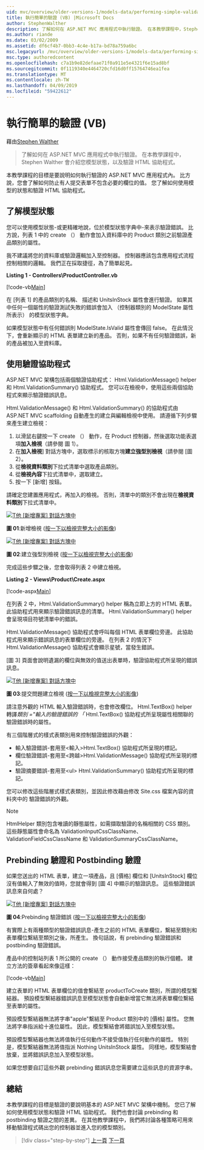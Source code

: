 ```yaml
---
uid: mvc/overview/older-versions-1/models-data/performing-simple-validation-vb
title: 執行簡單的驗證 (VB) |Microsoft Docs
author: StephenWalther
description: 了解如何在 ASP.NET MVC 應用程式中執行驗證。 在本教學課程中，Stephen Walther 會介紹您至模型狀態，並驗證 HTML 協助程式...
ms.author: riande
ms.date: 03/02/2009
ms.assetid: df6cf4b7-0bb3-4c4e-b17a-bd78a759a6bc
msc.legacyurl: /mvc/overview/older-versions-1/models-data/performing-simple-validation-vb
msc.type: authoredcontent
ms.openlocfilehash: c7a1b9e82defaae71f0a911e5e4321f6e15ad8bf
ms.sourcegitcommit: 0f1119340e4464720cfd16d0ff15764746ea1fea
ms.translationtype: MT
ms.contentlocale: zh-TW
ms.lasthandoff: 04/09/2019
ms.locfileid: "59422612"
---
```

# <a name="performing-simple-validation-vb"></a>執行簡單的驗證 (VB)

藉由[Stephen Walther](https://github.com/StephenWalther)

> 了解如何在 ASP.NET MVC 應用程式中執行驗證。 在本教學課程中，Stephen Walther 會介紹您模型狀態，以及驗證 HTML 協助程式。


本教學課程的目標是要說明如何執行驗證的 ASP.NET MVC 應用程式內。 比方說，您會了解如何防止有人提交表單不包含必要的欄位的值。 您了解如何使用模型的狀態和驗證 HTML 協助程式。

## <a name="understanding-model-state"></a>了解模型狀態

您可以使用模型狀態-或更精確地說，位於模型狀態字典中-來表示驗證錯誤。 比方說，列表 1 中的 create （） 動作會加入資料庫中的 Product 類別之前驗證產品類別的屬性。


我不建議將您的資料庫或驗證邏輯加入至控制器。 控制器應該包含應用程式流程控制相關的邏輯。 我們正在採取捷徑，為了簡單起見。


**Listing 1 - Controllers\ProductController.vb**

[!code-vb[Main](performing-simple-validation-vb/samples/sample1.vb)]

在 [列表 1] 的產品類別的名稱、 描述和 UnitsInStock 屬性會進行驗證。 如果其中任何一個屬性的驗證測試失敗的錯誤會加入 （控制器類別的 ModelState 屬性所表示） 的模型狀態字典。

如果模型狀態中有任何錯誤則 ModelState.IsValid 屬性會傳回 false。 在此情況下，會重新顯示的 HTML 表單建立新的產品。 否則，如果不有任何驗證錯誤，新的產品被加入至資料庫。

## <a name="using-the-validation-helpers"></a>使用驗證協助程式

ASP.NET MVC 架構包括兩個驗證協助程式： Html.ValidationMessage() helper 和 Html.ValidationSummary() 協助程式。 您可以在檢視中，使用這些兩個協助程式來顯示驗證錯誤訊息。

Html.ValidationMessage() 和 Html.ValidationSummary() 的協助程式由 ASP.NET MVC scaffolding 自動產生的建立與編輯檢視中使用。 請遵循下列步驟來產生建立檢視：

1. 以滑鼠右鍵按一下 create （） 動作，在 Product 控制器，然後選取功能表選項**加入檢視**（請參閱 圖 1）。
2. 在**加入檢視**] 對話方塊中，選取標示的核取方塊**建立強型別檢視**（請參閱 [圖 2）。
3. 從**檢視資料類別**下拉式清單中選取產品類別。
4. 從**檢視內容**下拉式清單中，選取建立。
5. 按一下 [新增] 按鈕。


請確定您建置應用程式，再加入的檢視。 否則，清單中的類別不會出現在**檢視資料類別**下拉式清單中。


[![T他 [新增專案] 對話方塊中](performing-simple-validation-vb/_static/image1.jpg)](performing-simple-validation-vb/_static/image1.png)

**圖 01**:新增檢視 ([按一下以檢視完整大小的影像](performing-simple-validation-vb/_static/image2.png))


[![T他 [新增專案] 對話方塊中](performing-simple-validation-vb/_static/image2.jpg)](performing-simple-validation-vb/_static/image3.png)

**圖 02**:建立強型別檢視 ([按一下以檢視完整大小的影像](performing-simple-validation-vb/_static/image4.png))


完成這些步驟之後，您會取得列表 2 中建立檢視。

**Listing 2 - Views\Product\Create.aspx**

[!code-aspx[Main](performing-simple-validation-vb/samples/sample2.aspx)]

在列表 2 中，Html.ValidationSummary() helper 稱為立即上方的 HTML 表單。 此協助程式用來顯示驗證錯誤訊息的清單。 Html.ValidationSummary() helper 會呈現項目符號清單中的錯誤。

Html.ValidationMessage() 協助程式會呼叫每個 HTML 表單欄位旁邊。 此協助程式用來顯示錯誤訊息的表單欄位的旁邊。 在列表 2 的情況下 Html.ValidationMessage() 協助程式會顯示星號，當發生錯誤。

[圖 3] 頁面會說明遺漏的欄位與無效的值送出表單時，驗證協助程式所呈現的錯誤訊息。


[![T他 [新增專案] 對話方塊中](performing-simple-validation-vb/_static/image3.jpg)](performing-simple-validation-vb/_static/image5.png)

**圖 03**:提交問題建立檢視 ([按一下以檢視完整大小的影像](performing-simple-validation-vb/_static/image6.png))


請注意外觀的 HTML 輸入驗證錯誤時，也會修改欄位。 Html.TextBox() helper 轉譯*類別 ="輸入的驗證錯誤的 「* Html.TextBox() 協助程式所呈現屬性相關聯的驗證錯誤時的屬性。

有三個階層式的樣式表類別用來控制驗證錯誤的外觀：

- 輸入驗證錯誤-套用至&lt;輸入&gt;Html.TextBox() 協助程式所呈現的標記。
- 欄位驗證錯誤-套用至&lt;跨越&gt;Html.ValidationMessage() 協助程式所呈現的標記。
- 驗證摘要錯誤-套用至&lt;ul&gt; Html.ValidationSummary() 協助程式所呈現的標記。

您可以修改這些階層式樣式表類別，並因此修改藉由修改 Site.css 檔案內容的資料夾中的 驗證錯誤的外觀。

> [!NOTE] 
> 
> HtmlHelper 類別包含唯讀的靜態屬性，如需擷取驗證的名稱相關的 CSS 類別。 這些靜態屬性會命名為 ValidationInputCssClassName、 ValidationFieldCssClassName 和 ValidationSummaryCssClassName。


## <a name="prebinding-validation-and-postbinding-validation"></a>Prebinding 驗證和 Postbinding 驗證

如果您送出的 HTML 表單，建立一項產品，且 [價格] 欄位和 [UnitsInStock] 欄位沒有值輸入了無效的值時，您就會得到 [圖 4] 中顯示的驗證訊息。 這些驗證錯誤訊息來自何處？


[![T他 [新增專案] 對話方塊中](performing-simple-validation-vb/_static/image4.jpg)](performing-simple-validation-vb/_static/image7.png)

**圖 04**:Prebinding 驗證錯誤 ([按一下以檢視完整大小的影像](performing-simple-validation-vb/_static/image8.png))


有實際上有兩種類型的驗證錯誤訊息-產生之前的 HTML 表單欄位，繫結至類別和表單欄位繫結至類別之後，所產生。 換句話說，有 prebinding 驗證錯誤和 postbinding 驗證錯誤。

產品中的控制站列表 1 所公開的 create （） 動作接受產品類別的執行個體。 建立方法的簽章看起來像這樣：

[!code-vb[Main](performing-simple-validation-vb/samples/sample3.vb)]

建立表單的 HTML 表單欄位的值會繫結至 productToCreate 類別，所謂的模型繫結器。 預設模型繫結器錯誤訊息至模型狀態會自動新增當它無法將表單欄位繫結至表單的屬性。

預設模型繫結器無法將字串"apple"繫結至 Product 類別中的 [價格] 屬性。 您無法將字串指派給十進位屬性。 因此，模型繫結會將錯誤加入至模型狀態。

預設模型繫結器也無法將值執行任何動作不接受值執行任何動作的屬性。 特別是，模型繫結器無法將值指派 Nothing UnitsInStock 屬性。 同樣地，模型繫結會放棄，並將錯誤訊息加入至模型狀態。

如果您想要自訂這些外觀 prebinding 錯誤訊息您需要建立這些訊息的資源字串。

## <a name="summary"></a>總結

本教學課程的目標是驗證的要說明基本的 ASP.NET MVC 架構中機制。 您已了解如何使用模型狀態和驗證 HTML 協助程式。 我們也會討論 prebinding 和 postbinding 驗證之間的差異。 在其他教學課程中，我們將討論各種策略可用來移動驗證程式碼出您的控制器並進入您的模型類別。

> [!div class="step-by-step"]
> [上一頁](displaying-a-table-of-database-data-vb.md)
> [下一頁](validating-with-the-idataerrorinfo-interface-vb.md)
